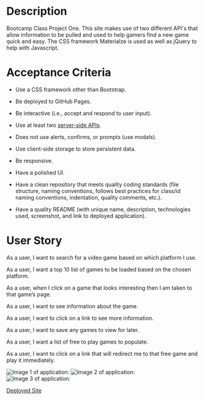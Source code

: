 # Description
Bootcamp Class Project One. This site makes use of two different API's that allow information to be pulled and used to help gamers find a new game quick and easy. The CSS framework Materialze is used as well as jQuery to help with Javascript.

# Acceptance Criteria
* Use a CSS framework other than Bootstrap.

* Be deployed to GitHub Pages.

* Be interactive (i.e., accept and respond to user input).

* Use at least two [server-side APIs](https://coding-boot-camp.github.io/full-stack/apis/api-resources).

* Does not use alerts, confirms, or prompts (use modals).

* Use client-side storage to store persistent data.

* Be responsive.

* Have a polished UI.

* Have a clean repository that meets quality coding standards (file structure, naming conventions, follows best practices for class/id naming conventions, indentation, quality comments, etc.).

* Have a quality README (with unique name, description, technologies used, screenshot, and link to deployed application).

# User Story
As a user, I want to search for a video game based on which platform I use.

As a user, I want a top 10 list of games to be loaded based on the chosen platform.

As a user, when I click on a game that looks interesting then I am taken to that game’s page.

As a user, I want to see information about the game.

As a user, I want to click on a link to see more information.

As a user, I want to save any games to view for later.

As a user, I want a list of free to play games to populate.

As a user, I want to click on a link that will redirect me to that free game and play it immediately. 

![Image 1 of application:](https://github.com/rmmccar92/Confused-Gamer/blob/69aab4c032c1bc98625c44b090ae68a3d8c2bdf2/assets/images/Screenshot%201%20-%20Homepage.png)
![Image 2 of application:](https://github.com/rmmccar92/Confused-Gamer/blob/69aab4c032c1bc98625c44b090ae68a3d8c2bdf2/assets/images/Screenshot%202%20-%20On%20Load.png)
![Image 3 of application:](https://github.com/rmmccar92/Confused-Gamer/blob/69aab4c032c1bc98625c44b090ae68a3d8c2bdf2/assets/images/Screenshot%203%20-%20Different%20Selection.png)

[Deployed Site](https://rmmccar92.github.io/Confused-Gamer/)
